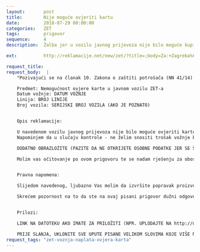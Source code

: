 ```yaml
---
layout:       post
title:        Nije moguće ovjeriti kartu
date:         2018-07-29 00:00:00
categories:   ZET
tags:         prigovor
sequence:	  4
description:  Žalba jer u vozilu javnog prijevoza nije bilo moguće kupiti kartu

ext:          http://reklamacije.net/new/zet/?title=;body=Za:+Zagreba%C4%8Dki+elektri%C4%8Dni+tramvaj,%20Zagreb%0A%0APozivaju%C4%87i+se+na+%C4%8Dlanak+10.+Zakona+o+za%C5%A1titi+potro%C5%A1a%C4%8Da+%28NN+41%2F14%29+upu%C4%87ujem+Vam+pisani+prigovor,+koji+se+odnosi+na%3A%0A%0APredmet%3A+Nemogu%C4%87nost+ovjere+karte+u+javnom+vozilu+ZET-a%0ADatum+vo%C5%BEnje%3A+DATUM+VO%C5%BDNJE%0ALinija%3A+BROJ+LINIJE%0ABroj+vozila%3A+SERIJSKI+BROJ+VOZILA+%28AKO+JE+POZNATO%29%0A%0A%0AOpis+reklamacije%3A%0A%0AU+navedenom+vozilu+javnog+prijevoza+nije+bilo+mogu%C4%87e+ovjeriti+kartu+zato+jer+OBRAZLO%C5%BDITE+ZA%C5%A0TO+SE+%C5%BDALITE.%0ANapominjem+da+u+slu%C4%8Daju+kontrole+-+ne+%C5%BEelim+snositi+tro%C5%A1ak+vo%C5%BEnje+bez+karte+jer+je+javni+prijevoznik+du%C5%BEan+redovno+odr%C5%BEavati+ure%C4%91aje+za+ovjeru+karata.%0A%0ADODATNO+OBRAZLO%C5%BDITE+%28PAZITE+DA+NE+OTKRIJETE+OSOBNE+PODATKE+JER+SE+%C5%A0ALJE+JAVNO%29%0A%0AMolim+vas+o%C4%8Ditovanje+po+ovom+prigovoru+te+se+nadam+rje%C5%A1enju+za+obostrano+zadovoljstvo.%0A%0A%0APravna+napomena%3A%0A%0ASlijedom+navedenog,+ljubazno+Vas+molim+da+izvr%C5%A1ite+popravak+proizvoda%2Fusluge.+Ukoliko+isto+niste+u+mogu%C4%87nosti,+molim+da+mi+predlo%C5%BEite+mogu%C4%87nosti+za+rje%C5%A1enje.%0A%0ASkre%C4%87em+pozornost+na+to+da+ste+na+ovaj+pisani+prigovor+du%C5%BEni+odgovoriti+u+roku+od+15+dana+od+dana+zaprimanja+prigovora.%0A%0A%0APrilozi%3A%0A%0ALINK+NA+DATOTEKU+AKO+IMATE+ZA+PRILO%C5%BDITI+%28NPR.+UPLODAJTE+NA+http%3A%2F%2Fdrive.google.com,+I+OVDJE+UMETNITE+LINK%0A%0APRIJE+SLANJA,+UKLONITE+SVE+UPUTE+PISANE+VELIKOM+SLOVIMA+KOJE+VI%C5%A0E+NE+TREBAJU%0A%0A%0A%0ALijep+pozdrav%0A&tags=zet-voznja-naplata-ovjera-karta+from-template:4+podnesi:pisani-prigovor

request_title: 
request_body:  |
	"Pozivajući se na članak 10. Zakona o zaštiti potrošača (NN 41/14) upućujem Vam pisani prigovor, koji se odnosi na:

	Predmet: Nemogućnost ovjere karte u javnom vozilu ZET-a
	Datum vožnje: DATUM VOŽNJE
	Linija: BROJ LINIJE
	Broj vozila: SERIJSKI BROJ VOZILA (AKO JE POZNATO)


	Opis reklamacije:

	U navedenom vozilu javnog prijevoza nije bilo moguće ovjeriti kartu zato jer OBRAZLOŽITE ZAŠTO SE ŽALITE.
	Napominjem da u slučaju kontrole - ne želim snositi trošak vožnje bez karte jer je javni prijevoznik dužan redovno održavati uređaje za ovjeru karata.

	DODATNO OBRAZLOŽITE (PAZITE DA NE OTKRIJETE OSOBNE PODATKE JER SE ŠALJE JAVNO)

	Molim vas očitovanje po ovom prigovoru te se nadam rješenju za obostrano zadovoljstvo.


	Pravna napomena:

	Slijedom navedenog, ljubazno Vas molim da izvršite popravak proizvoda/usluge. Ukoliko isto niste u mogućnosti, molim da mi predložite mogućnosti za rješenje.

	Skrećem pozornost na to da ste na ovaj pisani prigovor dužni odgovoriti u roku od 15 dana od dana zaprimanja prigovora.


	Prilozi:

	LINK NA DATOTEKU AKO IMATE ZA PRILOŽITI (NPR. UPLODAJTE NA http://drive.google.com, I OVDJE UMETNITE LINK

	PRIJE SLANJA, UKLONITE SVE UPUTE PISANE VELIKOM SLOVIMA KOJE VIŠE NE TREBAJU"
request_tags: "zet-voznja-naplata-ovjera-karta"
---
```

